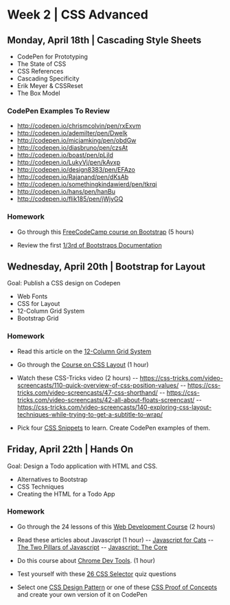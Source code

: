 
# Week 2 | CSS Advanced

## Monday, April 18th | Cascading Style Sheets

- CodePen for Prototyping
- The State of CSS
- CSS References 
- Cascading Specificity
- Erik Meyer & CSSReset
- The Box Model

### CodePen Examples To Review

- http://codepen.io/chrismcolvin/pen/rxExvm
- http://codepen.io/ademilter/pen/Dwelk
- http://codepen.io/micjamking/pen/obdGw
- http://codepen.io/diasbruno/pen/czsAt
- http://codepen.io/boast/pen/pLjld
- http://codepen.io/LukyVj/pen/kAvxp
- http://codepen.io/design8383/pen/EFAzo
- http://codepen.io/Rajanand/pen/dKsAb
- http://codepen.io/somethingkindawierd/pen/tkrqi
- http://codepen.io/hans/pen/hanBu
- http://codepen.io/flik185/pen/jWjyGQ

### Homework

- Go through this [FreeCodeCamp course on Bootstrap](https://www.freecodecamp.com/challenges/use-responsive-design-with-bootstrap-fluid-containers) (5 hours)

- Review the first [1/3rd of Bootstraps Documentation](http://getbootstrap.com/css/)



## Wednesday, April 20th | Bootstrap for Layout

Goal: Publish a CSS design on Codepen

- Web Fonts
- CSS for Layout
- 12-Column Grid System
- Bootstrap Grid

### Homework

- Read this article on the [12-Column Grid System](http://webdesign.tutsplus.com/articles/a-comprehensive-introduction-to-grids-in-web-design--cms-26521)

- Go through the [Course on CSS Layout](https://www.khanacademy.org/computing/computer-programming/html-css/css-layout-properties/p/css-grouping-elements) (1 hour)

- Watch these CSS-Tricks video (2 hours)
-- https://css-tricks.com/video-screencasts/110-quick-overview-of-css-position-values/
-- https://css-tricks.com/video-screencasts/47-css-shorthand/
-- https://css-tricks.com/video-screencasts/42-all-about-floats-screencast/
-- https://css-tricks.com/video-screencasts/140-exploring-css-layout-techniques-while-trying-to-get-a-subtitle-to-wrap/

- Pick four [CSS Snippets](https://css-tricks.com/snippets/) to learn. Create CodePen examples of them. 



## Friday, April 22th | Hands On

Goal: Design a Todo application with HTML and CSS.

- Alternatives to Bootstrap
- CSS Techniques
- Creating the HTML for a Todo App

### Homework

- Go through the 24 lessons of this [Web Development Course](https://www.khanacademy.org/computing/computer-programming/html-css-js) (2 hours)

- Read these articles about Javascript (1 hour) 
-- [Javascript for Cats](http://jsforcats.com/)
-- [The Two Pillars of Javascript](https://medium.com/javascript-scene/the-two-pillars-of-javascript-ee6f3281e7f3#.uz19k7j06)
-- [Javascript: The Core](http://dmitrysoshnikov.com/ecmascript/javascript-the-core/)

- Do this course about [Chrome Dev Tools](http://discover-devtools.codeschool.com/). (1 hour)

- Test yourself with these [26 CSS Selector](https://flukeout.github.io/) quiz questions

- Select one [CSS Design Pattern](http://labs.jensimmons.com/) or one of these [CSS Proof of Concepts](https://github.com/NamPNQ/You-Dont-Need-Javascript) and create your own version of it on CodePen

